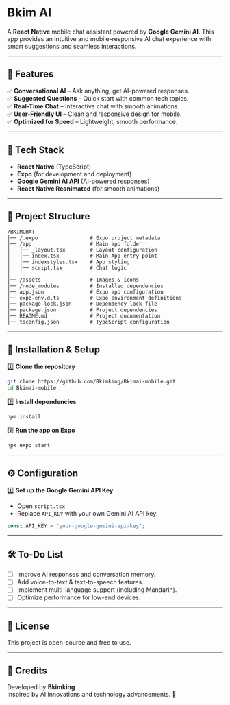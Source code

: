 # **Bkim AI**  
A **React Native** mobile chat assistant powered by **Google Gemini AI**. This app provides an intuitive and mobile-responsive AI chat experience with smart suggestions and seamless interactions.  

---

## **🚀 Features**  
✅ **Conversational AI** – Ask anything, get AI-powered responses.  
✅ **Suggested Questions** – Quick start with common tech topics.  
✅ **Real-Time Chat** – Interactive chat with smooth animations.  
✅ **User-Friendly UI** – Clean and responsive design for mobile.  
✅ **Optimized for Speed** – Lightweight, smooth performance.  

---

## **📌 Tech Stack**  
- **React Native** (TypeScript)  
- **Expo** (for development and deployment)  
- **Google Gemini AI API** (AI-powered responses)  
- **React Native Reanimated** (for smooth animations)  

---

## **📂 Project Structure**  
```
/BKIMCHAT
│── /.expo                 # Expo project metadata  
│── /app                   # Main app folder  
│   │── _layout.tsx        # Layout configuration  
│   │── index.tsx          # Main App entry point  
│   │── indexstyles.tsx    # App styling  
│   │── script.tsx         # Chat logic   
│  
│── /assets                # Images & icons  
│── /node_modules          # Installed dependencies 
│── app.json               # Expo app configuration  
│── expo-env.d.ts          # Expo environment definitions  
│── package-lock.json      # Dependency lock file  
│── package.json           # Project dependencies  
│── README.md              # Project documentation  
│── tsconfig.json          # TypeScript configuration  
```

---

## **🔧 Installation & Setup**  

1️⃣ **Clone the repository**  
```sh
git clone https://github.com/Bkimking/Bkimai-mobile.git
cd Bkimai-mobile
```

2️⃣ **Install dependencies**  
```sh
npm install
```

3️⃣ **Run the app on Expo**  
```sh
npx expo start
```

---

## **⚙️ Configuration**  

1️⃣ **Set up the Google Gemini API Key**  
- Open `script.tsx`  
- Replace `API_KEY` with your own Gemini AI API key:  
```ts
const API_KEY = "your-google-gemini-api-key";
```

---

## **🛠 To-Do List**  
- [ ] Improve AI responses and conversation memory.  
- [ ] Add voice-to-text & text-to-speech features.  
- [ ] Implement multi-language support (including Mandarin).  
- [ ] Optimize performance for low-end devices.  

---

## **📜 License**  
This project is open-source and free to use.  

---

## **👑 Credits**  
Developed by **Bkimking**  
Inspired by AI innovations and technology advancements. 🚀